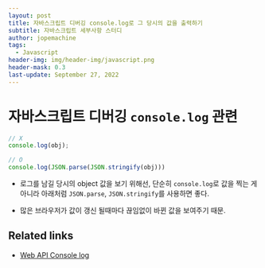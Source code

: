 ```yaml
---
layout: post
title: 자바스크립트 디버깅 console.log로 그 당시의 값을 출력하기
subtitle: 자바스크립트 세부사항 스터디
author: jopemachine
tags:
  - Javascript
header-img: img/header-img/javascript.png
header-mask: 0.3
last-update: September 27, 2022
---
```


# 자바스크립트 디버깅 `console.log` 관련

```js
// X
console.log(obj);

// O
console.log(JSON.parse(JSON.stringify(obj)))
```

- 로그를 남길 당시의 object 값을 보기 위해선, 단순히 `console.log`로 값을 찍는 게 아니라 아래처럼 `JSON.parse`, `JSON.stringify`를 사용하면 좋다.

- 많은 브라우저가 값이 갱신 될때마다 끊임없이 바뀐 값을 보여주기 때문.

## Related links

- [Web API Console log](https://developer.mozilla.org/ko/docs/Web/API/Console/log)
